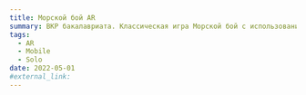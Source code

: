 ```yaml
---
title: Морской бой AR
summary: ВКР бакалавриата. Классическая игра Морской бой с использованием AR. Благодаря дополненной реальности игра ощущается по новому и позволяет получить уникальный опыт от игры.
tags:
  - AR
  - Mobile
  - Solo
date: 2022-05-01
#external_link:
---
```

